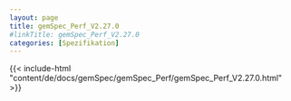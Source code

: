 ```yaml
---
layout: page
title: gemSpec_Perf_V2.27.0
#linkTitle: gemSpec_Perf_V2.27.0
categories: [Spezifikation]
---
```

{{< include-html "content/de/docs/gemSpec/gemSpec_Perf/gemSpec_Perf_V2.27.0.html" >}}